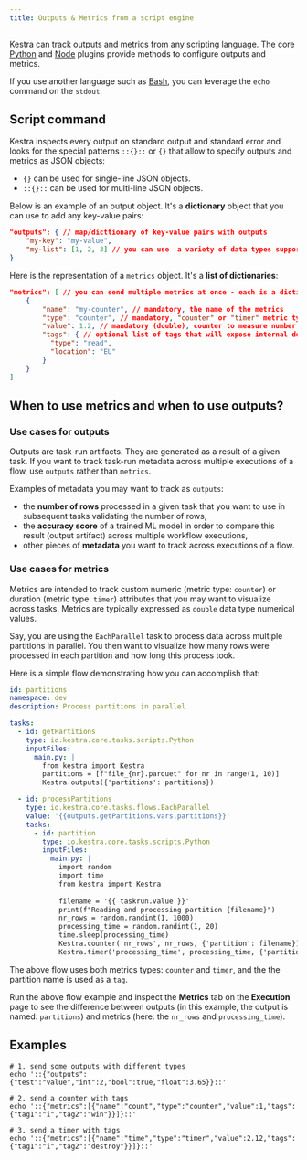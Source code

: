```yaml
---
title: Outputs & Metrics from a script engine
---
```


Kestra can track outputs and metrics from any scripting language. The core [Python](../../plugins/core/tasks/scripts/io.kestra.core.tasks.scripts.Python.md) and [Node](../../plugins/core/tasks/scripts/io.kestra.core.tasks.scripts.Node.md) plugins provide methods to configure outputs and metrics.

If you use another language such as [Bash](../../plugins/core/tasks/scripts/io.kestra.core.tasks.scripts.Bash.md), you can leverage the `echo` command on the `stdout`.

## Script command

Kestra inspects every output on standard output and standard error and looks for the special patterns `::{}::` or `{}` that allow to specify outputs and metrics as JSON objects:
- `{}` can be used for single-line JSON objects.
- `::{}::` can be used for multi-line JSON objects.

Below is an example of an output object. It's a **dictionary** object that you can use to add any key-value pairs:

```json
"outputs": { // map/dicttionary of key-value pairs with outputs
    "my-key": "my-value",
    "my-list": [1, 2, 3] // you can use  a variety of data types supported in a JSON request payload
}
```

Here is the representation of a `metrics` object. It's a **list of dictionaries**:
```json
"metrics": [ // you can send multiple metrics at once - each is a dictionary within a list
    {
        "name": "my-counter", // mandatory, the name of the metrics
        "type": "counter", // mandatory, "counter" or "timer" metric type
        "value": 1.2, // mandatory (double), counter to measure number of objects/rows/items processed in a given task, or duration in seconds for the timer metric
        "tags": { // optional list of tags that will expose internal details
          "type": "read",
          "location": "EU"
        }
    }
]
```

## When to use metrics and when to use outputs?

### Use cases for outputs

Outputs are task-run artifacts. They are generated as a result of a given task. If you want to track task-run metadata across multiple executions of a flow, use `outputs` rather than `metrics`. 

Examples of metadata you may want to track as `outputs`: 

- the **number of rows** processed in a given task that you want to use in subsequent tasks validating the number of rows, 
- the **accuracy score** of a trained ML model in order to compare this result (output artifact) across multiple workflow executions, 
- other pieces of **metadata** you want to track across executions of a flow.

### Use cases for metrics

Metrics are intended to track custom numeric (metric type: `counter`) or duration (metric type: `timer`) attributes that you may want to visualize across tasks. Metrics are typically expressed as `double` data type numerical values.

Say, you are using the `EachParallel` task to process data across multiple partitions in parallel. You then want to visualize how many rows were processed in each partition and how long this process took. 

Here is a simple flow demonstrating how you can accomplish that:

```yaml
id: partitions
namespace: dev
description: Process partitions in parallel

tasks:
  - id: getPartitions
    type: io.kestra.core.tasks.scripts.Python
    inputFiles:
      main.py: |
        from kestra import Kestra
        partitions = [f"file_{nr}.parquet" for nr in range(1, 10)]
        Kestra.outputs({'partitions': partitions})

  - id: processPartitions
    type: io.kestra.core.tasks.flows.EachParallel
    value: '{{outputs.getPartitions.vars.partitions}}'
    tasks:
      - id: partition
        type: io.kestra.core.tasks.scripts.Python
        inputFiles:
          main.py: |
            import random
            import time
            from kestra import Kestra
            
            filename = '{{ taskrun.value }}'
            print(f"Reading and processing partition {filename}")
            nr_rows = random.randint(1, 1000)
            processing_time = random.randint(1, 20)
            time.sleep(processing_time)
            Kestra.counter('nr_rows', nr_rows, {'partition': filename})
            Kestra.timer('processing_time', processing_time, {'partition': filename})
```            

The above flow uses both metrics types: `counter` and `timer`, and the the partition name is used as a `tag`. 

Run the above flow example and inspect the **Metrics** tab on the **Execution** page to see the difference between outputs (in this example, the output is named: `partitions`) and metrics (here: the `nr_rows` and `processing_time`).


## Examples

```shell
# 1. send some outputs with different types
echo '::{"outputs":{"test":"value","int":2,"bool":true,"float":3.65}}::'

# 2. send a counter with tags
echo '::{"metrics":[{"name":"count","type":"counter","value":1,"tags":{"tag1":"i","tag2":"win"}}]}::'

# 3. send a timer with tags
echo '::{"metrics":[{"name":"time","type":"timer","value":2.12,"tags":{"tag1":"i","tag2":"destroy"}}]}::'
```
